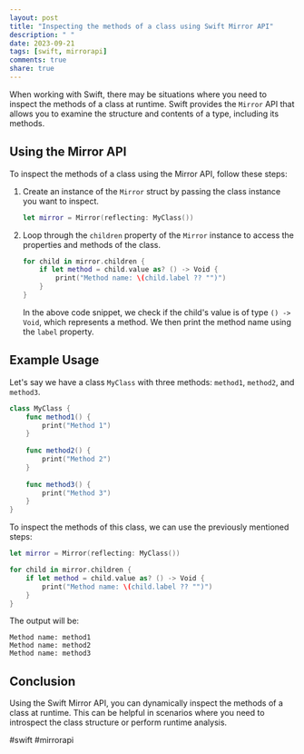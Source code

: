 ```yaml
---
layout: post
title: "Inspecting the methods of a class using Swift Mirror API"
description: " "
date: 2023-09-21
tags: [swift, mirrorapi]
comments: true
share: true
---
```


When working with Swift, there may be situations where you need to inspect the methods of a class at runtime. Swift provides the `Mirror` API that allows you to examine the structure and contents of a type, including its methods.

## Using the Mirror API

To inspect the methods of a class using the Mirror API, follow these steps:

1. Create an instance of the `Mirror` struct by passing the class instance you want to inspect.

   ```swift
   let mirror = Mirror(reflecting: MyClass())
   ```

2. Loop through the `children` property of the `Mirror` instance to access the properties and methods of the class.

   ```swift
   for child in mirror.children {
       if let method = child.value as? () -> Void {
           print("Method name: \(child.label ?? "")")
       }
   }
   ```

   In the above code snippet, we check if the child's value is of type `() -> Void`, which represents a method. We then print the method name using the `label` property.

## Example Usage

Let's say we have a class `MyClass` with three methods: `method1`, `method2`, and `method3`.

```swift
class MyClass {
    func method1() {
        print("Method 1")
    }
    
    func method2() {
        print("Method 2")
    }
    
    func method3() {
        print("Method 3")
    }
}
```

To inspect the methods of this class, we can use the previously mentioned steps:

```swift
let mirror = Mirror(reflecting: MyClass())

for child in mirror.children {
    if let method = child.value as? () -> Void {
        print("Method name: \(child.label ?? "")")
    }
}
```

The output will be:

```
Method name: method1
Method name: method2
Method name: method3
```

## Conclusion

Using the Swift Mirror API, you can dynamically inspect the methods of a class at runtime. This can be helpful in scenarios where you need to introspect the class structure or perform runtime analysis.

#swift #mirrorapi